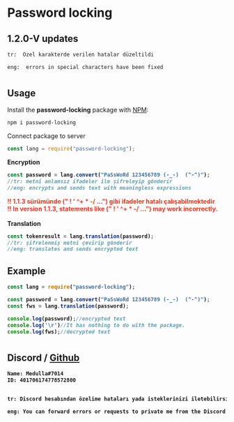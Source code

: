 # Password locking

## 1.2.0-V updates
```sh
tr:  Özel karakterde verilen hatalar düzeltildi

eng:  errors in special characters have been fixed
```
#
## Usage

Install the **password-locking** package with [NPM](https://www.npmjs.com/package/password-locking):

```sh
npm i password-locking 
```


Connect package to server
 <br>
```js
const lang = require("password-locking");
```

<b>Encryption<b>
```js
const password = lang.convert("PaSsWoRd 123456789 (-_-)  (^-^)");
//tr: metni anlamsız ifadeler ile şifreleyip gönderir
//eng: encrypts and sends text with meaningless expressions
```
<b style="color:#f43521;">!! 1.1.3 sürümünde (" ! ' ^+  * -/ ...") gibi ifadeler hatalı çalışabilmektedir</b>
<br>
<b style="color:#f43521;">!! In version 1.1.3, statements like (" ! ' ^+ * -/ ...") may work incorrectly.</b>
<br><br>
<b>Translation<b>
```js
const tokenresult = lang.translation(password);
//tr: şifrelenmiş metni çevirip gönderir
//eng: translates and sends encrypted text
```
## Example
```js
const lang = require("password-locking");

const password = lang.convert("PaSsWoRd 123456789 (-_-)  (^-^)");
const fws = lang.translation(password);

console.log(password);//encrypted text
console.log('\r')//It has nothing to do with the package.
console.log(fws);//decrypted text

```

# 
## Discord / [Github](https://github.com/shadow61x/Password-locking)

```sh
Name: Medulla#7014 
ID: 401706174778572800


tr: Discord hesabından özelime hataları yada isteklerinizi iletebilirsiniz

eng: You can forward errors or requests to private me from the Discord account.
```
